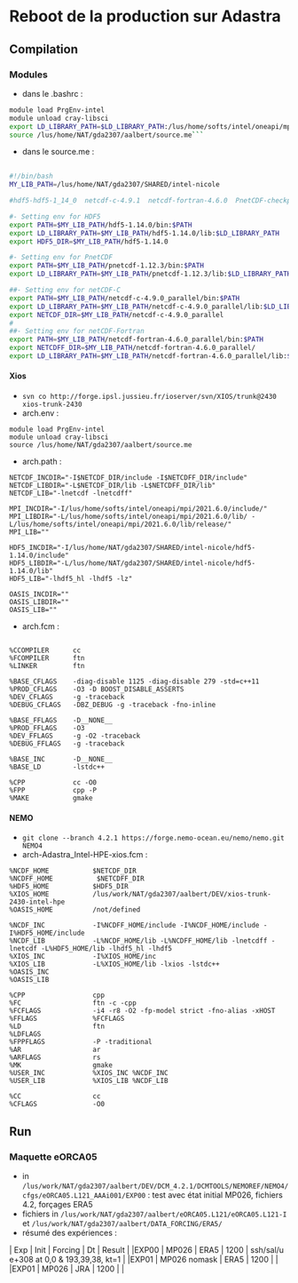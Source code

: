 # Reboot de la production sur Adastra

## Compilation

### Modules

- dans le .bashrc :

```bash
module load PrgEnv-intel
module unload cray-libsci
export LD_LIBRARY_PATH=$LD_LIBRARY_PATH:/lus/home/softs/intel/oneapi/mpi/2021.6.0/libfabric/lib:/lus/home/softs/intel/oneapi/mpi/2021.6.0/lib/:/lus/home/softs/intel/oneapi/mpi/2021.6.0/lib/release/
source /lus/home/NAT/gda2307/aalbert/source.me```
```

- dans le source.me :

``` bash
 
#!/bin/bash
MY_LIB_PATH=/lus/home/NAT/gda2307/SHARED/intel-nicole

#hdf5-hdf5-1_14_0  netcdf-c-4.9.1  netcdf-fortran-4.6.0  PnetCDF-checkpoint.1.12.3

#- Setting env for HDF5
export PATH=$MY_LIB_PATH/hdf5-1.14.0/bin:$PATH
export LD_LIBRARY_PATH=$MY_LIB_PATH/hdf5-1.14.0/lib:$LD_LIBRARY_PATH
export HDF5_DIR=$MY_LIB_PATH/hdf5-1.14.0

#- Setting env for PnetCDF
export PATH=$MY_LIB_PATH/pnetcdf-1.12.3/bin:$PATH
export LD_LIBRARY_PATH=$MY_LIB_PATH/pnetcdf-1.12.3/lib:$LD_LIBRARY_PATH

##- Setting env for netCDF-C
export PATH=$MY_LIB_PATH/netcdf-c-4.9.0_parallel/bin:$PATH
export LD_LIBRARY_PATH=$MY_LIB_PATH/netcdf-c-4.9.0_parallel/lib:$LD_LIBRARY_PATH
export NETCDF_DIR=$MY_LIB_PATH/netcdf-c-4.9.0_parallel
#
##- Setting env for netCDF-Fortran
export PATH=$MY_LIB_PATH/netcdf-fortran-4.6.0_parallel/bin:$PATH
export NETCDFF_DIR=$MY_LIB_PATH/netcdf-fortran-4.6.0_parallel/
export LD_LIBRARY_PATH=$MY_LIB_PATH/netcdf-fortran-4.6.0_parallel/lib:$LD_LIBRARY_PATH
```
#### Xios

  - ```svn co http://forge.ipsl.jussieu.fr/ioserver/svn/XIOS/trunk@2430 xios-trunk-2430```
  - arch.env :  
```
module load PrgEnv-intel
module unload cray-libsci
source /lus/home/NAT/gda2307/aalbert/source.me
```
  - arch.path :
```
NETCDF_INCDIR="-I$NETCDF_DIR/include -I$NETCDFF_DIR/include"
NETCDF_LIBDIR="-L$NETCDF_DIR/lib -L$NETCDFF_DIR/lib"
NETCDF_LIB="-lnetcdf -lnetcdff"

MPI_INCDIR="-I/lus/home/softs/intel/oneapi/mpi/2021.6.0/include/"
MPI_LIBDIR="-L/lus/home/softs/intel/oneapi/mpi/2021.6.0/lib/ -L/lus/home/softs/intel/oneapi/mpi/2021.6.0/lib/release/"
MPI_LIB=""

HDF5_INCDIR="-I/lus/home/NAT/gda2307/SHARED/intel-nicole/hdf5-1.14.0/include"
HDF5_LIBDIR="-L/lus/home/NAT/gda2307/SHARED/intel-nicole/hdf5-1.14.0/lib"
HDF5_LIB="-lhdf5_hl -lhdf5 -lz"

OASIS_INCDIR=""
OASIS_LIBDIR=""
OASIS_LIB=""
```
  - arch.fcm :
```

%CCOMPILER      cc
%FCOMPILER      ftn
%LINKER         ftn

%BASE_CFLAGS    -diag-disable 1125 -diag-disable 279 -std=c++11
%PROD_CFLAGS    -O3 -D BOOST_DISABLE_ASSERTS
%DEV_CFLAGS     -g -traceback
%DEBUG_CFLAGS   -DBZ_DEBUG -g -traceback -fno-inline

%BASE_FFLAGS    -D__NONE__
%PROD_FFLAGS    -O3
%DEV_FFLAGS     -g -O2 -traceback
%DEBUG_FFLAGS   -g -traceback

%BASE_INC       -D__NONE__
%BASE_LD        -lstdc++

%CPP            cc -O0
%FPP            cpp -P
%MAKE           gmake
```

#### NEMO

  - ```git clone --branch 4.2.1 https://forge.nemo-ocean.eu/nemo/nemo.git NEMO4```
  - arch-Adastra_Intel-HPE-xios.fcm :

```
%NCDF_HOME           $NETCDF_DIR
%NCDFF_HOME           $NETCDFF_DIR
%HDF5_HOME           $HDF5_DIR
%XIOS_HOME           /lus/work/NAT/gda2307/aalbert/DEV/xios-trunk-2430-intel-hpe
%OASIS_HOME          /not/defined

%NCDF_INC            -I%NCDFF_HOME/include -I%NCDF_HOME/include -I%HDF5_HOME/include
%NCDF_LIB            -L%NCDF_HOME/lib -L%NCDFF_HOME/lib -lnetcdff -lnetcdf -L%HDF5_HOME/lib -lhdf5_hl -lhdf5
%XIOS_INC            -I%XIOS_HOME/inc
%XIOS_LIB            -L%XIOS_HOME/lib -lxios -lstdc++
%OASIS_INC
%OASIS_LIB

%CPP                 cpp
%FC                  ftn -c -cpp
%FCFLAGS             -i4 -r8 -O2 -fp-model strict -fno-alias -xHOST
%FFLAGS              %FCFLAGS
%LD                  ftn
%LDFLAGS
%FPPFLAGS            -P -traditional
%AR                  ar
%ARFLAGS             rs
%MK                  gmake
%USER_INC            %XIOS_INC %NCDF_INC
%USER_LIB            %XIOS_LIB %NCDF_LIB

%CC                  cc
%CFLAGS              -O0
```
## Run

### Maquette eORCA05

 - in ```/lus/work/NAT/gda2307/aalbert/DEV/DCM_4.2.1/DCMTOOLS/NEMOREF/NEMO4/cfgs/eORCA05.L121_AAAi001/EXP00``` : test avec état initial MP026, fichiers 4.2, forçages ERA5
 - fichiers in ```/lus/work/NAT/gda2307/aalbert/eORCA05.L121/eORCA05.L121-I``` et ```/lus/work/NAT/gda2307/aalbert/DATA_FORCING/ERA5/```
 - résumé des expériences :

| Exp | Init | Forcing | Dt | Result |
|EXP00 | MP026 | ERA5 | 1200 | ssh/sal/u e+308 at 0,0 & 193,39,38, kt=1 |
|EXP01 | MP026 nomask | ERA5 | 1200 | |
|EXP01 | MP026 | JRA | 1200 | |


   
   
